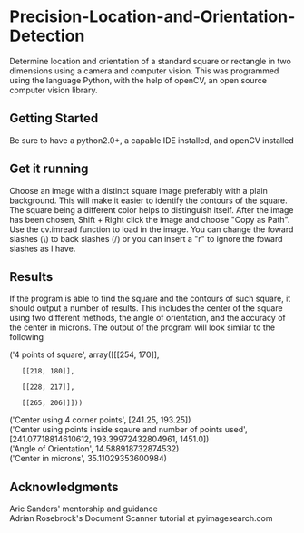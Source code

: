 # Precision-Location-and-Orientation-Detection
Determine location and orientation of a standard square or rectangle in two dimensions using a camera and computer vision. This was programmed using the language Python, with the help of openCV, an open source computer vision library.

Getting Started
-------------------
Be sure to have a python2.0+, a capable IDE installed, and openCV installed

Get it running
---------------------
Choose an image with a distinct square image preferably with a plain background. This will make it easier to identify the contours of the square. The square being a different color helps to distinguish itself. After the image has been chosen, Shift + Right click the image and choose "Copy as Path". Use the cv.imread function to load in the image. You can change the foward slashes (\\) to back slashes (/) or you can insert a "r" to ignore the foward slashes as I have.

Results
------------
If the program is able to find the square and the contours of such square, it should output a number of results. This includes the center of the square using two different methods, the angle of orientation, and the accuracy of the center in microns. The output of the program will look similar to the following

('4 points of square', array([[[254, 170]],

       [[218, 180]],

       [[228, 217]],

       [[265, 206]]]))
('Center using 4 corner points', [241.25, 193.25])\
('Center using points inside sqaure and number of points used', [241.07718814610612, 193.39972432804961, 1451.0])\
('Angle of Orientation', 14.588918732874532)\
('Center in microns', 35.11029353600984)

Acknowledgments
----------------
Aric Sanders' mentorship and guidance\
Adrian Rosebrock's Document Scanner tutorial at pyimagesearch.com
